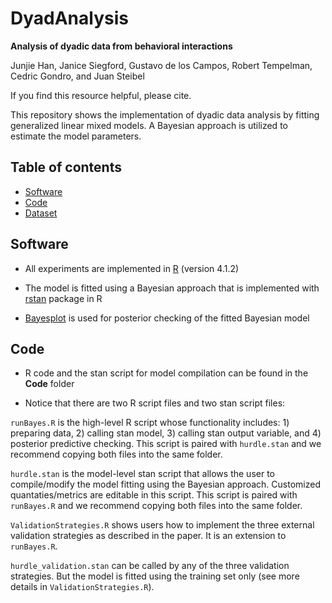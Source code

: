 # DyadAnalysis
**Analysis of dyadic data from behavioral interactions**

Junjie Han, Janice Siegford, Gustavo de los Campos, Robert Tempelman, Cedric Gondro, and Juan Steibel

If you find this resource helpful, please cite.

This repository shows the implementation of dyadic data analysis by fitting generalized linear mixed models. A Bayesian approach is utilized to estimate the model parameters.

## Table of contents

* [Software](#Software)
* [Code](#Code)
* [Dataset](#Dataset)

## Software
* All experiments are implemented in [R](https://cloud.r-project.org/) (version 4.1.2)

* The model is fitted using a Bayesian approach that is implemented with [rstan](https://mc-stan.org/users/interfaces/rstan) package in R

* [Bayesplot](https://mc-stan.org/users/interfaces/bayesplot) is used for posterior checking of the fitted Bayesian model

## Code
* R code and the stan script for model compilation can be found in the __Code__ folder

* Notice that there are two R script files and two stan script files:

`runBayes.R` is the high-level R script whose functionality includes: 1) preparing data, 2) calling stan model, 3) calling stan output variable, and 4) posterior predictive checking. This script is paired with `hurdle.stan` and we recommend copying both files into the same folder.

`hurdle.stan` is the model-level stan script that allows the user to compile/modify the model fitting using the Bayesian approach. Customized quantaties/metrics are editable in this script. This script is paired with `runBayes.R` and we recommend copying both files into the same folder.

`ValidationStrategies.R` shows users how to implement the three external validation strategies as described in the paper. It is an extension to `runBayes.R`. 

`hurdle_validation.stan` can be called by any of the three validation strategies. But the model is fitted using the training set only (see more details in `ValidationStrategies.R`).
